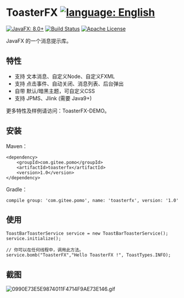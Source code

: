 # ToasterFX [![language: English](https://img.shields.io/badge/language-English-brightgreen)](README_en.md)
[![JavaFX: 8.0+](https://img.shields.io/badge/javaFX-8.0%2B-green)](https://www.oracle.com/java/technologies/javase/javase-jdk8-downloads.html)
[![Build Status](https://travis-ci.com/Mr-Po/toasterfx.svg?branch=master)](https://travis-ci.com/Mr-Po/toasterfx)
[![Apache License](https://img.shields.io/badge/license-Apache%20License%202.0-blue.svg)](LICENSE)

JavaFX 的一个消息提示库。

## 特性
* 支持 文本消息、自定义Node、自定义FXML
* 支持 点击事件、自动关闭、消息列表、后台弹出
* 自带 默认/暗黑主题，可自定义CSS
* 支持 JPMS、Jlink (需要 Java9+)

更多特性及样例请访问：ToasterFX-DEMO。

## 安装
Maven：
```
<dependency>
    <groupId>com.gitee.pomo</groupId>
    <artifactId>toasterfx</artifactId>
    <version>1.0</version>
</dependency>
```
Gradle：
```
compile group: 'com.gitee.pomo', name: 'toasterfx', version: '1.0'
```

## 使用
```
ToastBarToasterService service = new ToastBarToasterService();
service.initialize();

// 你可以在任何线程中，调用此方法。
service.bomb("ToasterFX","Hello ToasterFX !", ToastTypes.INFO);
```

## 截图
![0990E73E5E9874011F4714F9AE73E146.gif](https://i.loli.net/2020/09/28/RPShGny2mKedi5r.gif)